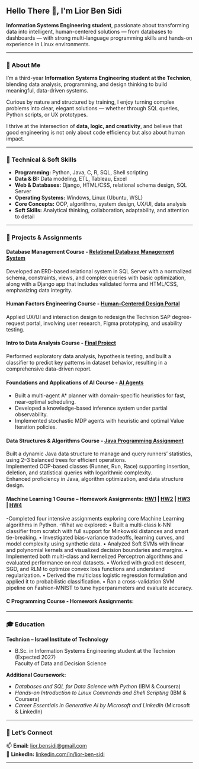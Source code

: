 ## Hello There 👋, I'm Lior Ben Sidi

**Information Systems Engineering student**, passionate about transforming data into intelligent, human-centered solutions — from databases to dashboards — with strong multi-language programming skills and hands-on experience in Linux environments.

---

### 🧩 About Me

I’m a third-year **Information Systems Engineering student at the Technion**, blending data analysis, programming, and design thinking to build meaningful, data-driven systems.  

Curious by nature and structured by training, I enjoy turning complex problems into clear, elegant solutions — whether through SQL queries, Python scripts, or UX prototypes.

I thrive at the intersection of **data, logic, and creativity**, and believe that good engineering is not only about code efficiency but also about human impact.

---

### 🧠 Technical & Soft Skills

- **Programming:** Python, Java, C, R, SQL, Shell scripting  
- **Data & BI:** Data modeling, ETL, Tableau, Excel  
- **Web & Databases:** Django, HTML/CSS, relational schema design, SQL Server  
- **Operating Systems:** Windows, Linux (Ubuntu, WSL)  
- **Core Concepts:** OOP, algorithms, system design, UX/UI, data analysis  
- **Soft Skills:** Analytical thinking, collaboration, adaptability, and attention to detail  

---

### 💼 Projects & Assignments

#### Database Management Course - [Relational Database Management System](https://github.com/LiorBenSidi/Final_Project)
Developed an ERD-based relational system in SQL Server with a normalized schema, constraints, views, and complex queries with basic optimization, along with a Django app that includes validated forms and HTML/CSS, emphasizing data integrity.

#### Human Factors Engineering Course - [Human-Centered Design Portal](https://github.com/LiorBenSidi/UX-Final_Project)
Applied UX/UI and interaction design to redesign the Technion SAP degree-request portal, involving user research, Figma prototyping, and usability testing.

#### Intro to Data Analysis Course - [Final Project](https://github.com/LiorBenSidi/Mini-Project)
Performed exploratory data analysis, hypothesis testing, and built a classifier to predict key patterns in dataset behavior, resulting in a comprehensive data-driven report.

#### Foundations and Applications of AI Course - [AI Agents](https://github.com/LiorBenSidi/HW_AI)
- Built a multi-agent A* planner with domain-specific heuristics for fast, near-optimal scheduling.
- Developed a knowledge-based inference system under partial observability.
- Implemented stochastic MDP agents with heuristic and optimal Value Iteration policies.

#### Data Structures & Algorithms Course - [Java Programming Assignment](https://github.com/LiorBenSidi/DS-Alg_Project)
Built a dynamic Java data structure to manage and query runners’ statistics, using 2–3 balanced trees for efficient operations.<br/>
Implemented OOP-based classes (Runner, Run, Race) supporting insertion, deletion, and statistical queries with logarithmic complexity.<br/>
Enhanced proficiency in Java, algorithm optimization, and data structure design.

#### Machine Learning 1 Course – Homework Assignments: [HW1](https://github.com/LiorBenSidi/HW1_ML1) | [HW2](https://github.com/LiorBenSidi/HW2_ML1) | [HW3](https://github.com/LiorBenSidi/HW3_ML1) | [HW4](https://github.com/LiorBenSidi/HW4_ML1)
-Completed four intensive assignments exploring core Machine Learning algorithms in Python.
-What we explored:
  • Built a multi-class k-NN classifier from scratch with full support for Minkowski distances and smart tie-breaking.
  • Investigated bias-variance tradeoffs, learning curves, and model complexity using synthetic data.
  • Analyzed Soft SVMs with linear and polynomial kernels and visualized decision boundaries and margins.
  • Implemented both multi-class and kernelized Perceptron algorithms and evaluated performance on real datasets.
  • Worked with gradient descent, SGD, and RLM to optimize convex loss functions and understand regularization.
  • Derived the multiclass logistic regression formulation and applied it to probabilistic classification.
  • Ran a cross-validation SVM pipeline on Fashion-MNIST to tune hyperparameters and evaluate accuracy.

#### C Programming Course - Homework Assignments:
---

### 🎓 Education

**Technion – Israel Institute of Technology**  
- B.Sc. in Information Systems Engineering student at the Technion (Expected 2027) <br/>
  Faculty of Data and Decision Science

**Additional Coursework:**  
- *Databases and SQL for Data Science with Python* (IBM & Coursera)
- *Hands-on Introduction to Linux Commands and Shell Scripting* (IBM & Coursera)
- *Career Essentials in Generative AI by Microsoft and LinkedIn* (Microsoft & LinkedIn)

---

### 🤝 Let’s Connect

📫 **Email:** [lior.bensidi@gmail.com](mailto:lior.bensidi@gmail.com)  
💼 **LinkedIn:** [linkedin.com/in/lior-ben-sidi](https://www.linkedin.com/in/lior-ben-sidi/)  

---

<!--
**LiorBenSidi/LiorBenSidi** is a ✨ _special_ ✨ repository because its `README.md` (this file) appears on your GitHub profile.

Here are some ideas to get you started:

- 🔭 I’m currently working on ...
- 🌱 I’m currently learning ...
- 👯 I’m looking to collaborate on ...
- 🤔 I’m looking for help with ...
- 💬 Ask me about ...
- 📫 How to reach me: ...
- 😄 Pronouns: ...
- ⚡ Fun fact: ...
-->
